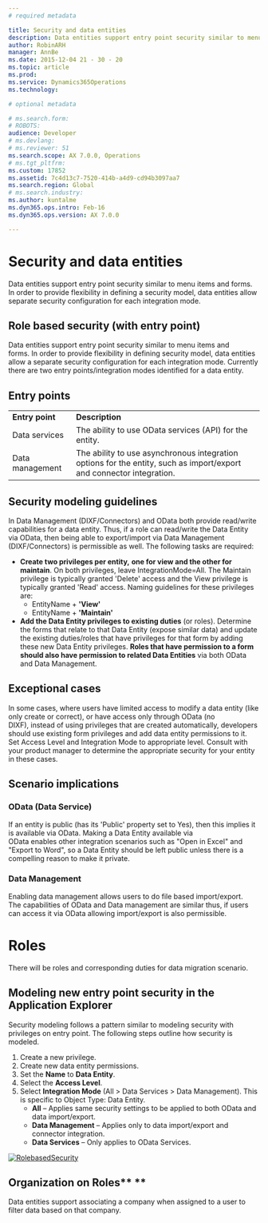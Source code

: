 ```yaml
---
# required metadata

title: Security and data entities
description: Data entities support entry point security similar to menu items and forms. In order to provide flexibility in defining a security model, data entities allow separate security configuration for each integration mode.
author: RobinARH
manager: AnnBe
ms.date: 2015-12-04 21 - 30 - 20
ms.topic: article
ms.prod: 
ms.service: Dynamics365Operations
ms.technology: 

# optional metadata

# ms.search.form: 
# ROBOTS: 
audience: Developer
# ms.devlang: 
# ms.reviewer: 51
ms.search.scope: AX 7.0.0, Operations
# ms.tgt_pltfrm: 
ms.custom: 17852
ms.assetid: 7c4d13c7-7520-414b-a4d9-cd94b3097aa7
ms.search.region: Global
# ms.search.industry: 
ms.author: kuntalme
ms.dyn365.ops.intro: Feb-16
ms.dyn365.ops.version: AX 7.0.0

---
```


# Security and data entities

Data entities support entry point security similar to menu items and forms. In order to provide flexibility in defining a security model, data entities allow separate security configuration for each integration mode.

Role based security (with entry point)
--------------------------------------

Data entities support entry point security similar to menu items and forms. In order to provide flexibility in defining security model, data entities allow a separate security configuration for each integration mode. Currently there are two entry points/integration modes identified for a data entity.

## Entry points
|                 |                                                                                                                      |
|-----------------|----------------------------------------------------------------------------------------------------------------------|
| **Entry point** | **Description**                                                                                                      |
| Data services   | The ability to use OData services (API) for the entity.                                                              |
| Data management | The ability to use asynchronous integration options for the entity, such as import/export and connector integration. |

## Security modeling guidelines
In Data Management (DIXF/Connectors) and OData both provide read/write capabilities for a data entity. Thus, if a role can read/write the Data Entity via OData, then being able to export/import via Data Management (DIXF/Connectors) is permissible as well. The following tasks are required:

-   **Create two privileges per entity,** **one for view and the other for maintain**. On both privileges, leave IntegrationMode=All. The Maintain privilege is typically granted 'Delete' access and the View privilege is typically granted 'Read' access. Naming guidelines for these privileges are:
    -   EntityName + **'View'**
    -   EntityName + **'Maintain'**
-   **Add the Data Entity privileges to existing duties** (or roles). Determine the forms that relate to that Data Entity (expose similar data) and update the existing duties/roles that have privileges for that form by adding these new Data Entity privileges. **Roles that have permission to a form should also have permission to related Data Entities** via both OData and Data Management.

## Exceptional cases
In some cases, where users have limited access to modify a data entity (like only create or correct), or have access only through OData (no DIXF), instead of using privileges that are created automatically, developers should use existing form privileges and add data entity permissions to it. Set Access Level and Integration Mode to appropriate level. Consult with your product manager to determine the appropriate security for your entity in these cases.

## Scenario implications
### OData (Data Service)

If an entity is public (has its 'Public' property set to Yes), then this implies it is available via OData. Making a Data Entity available via OData enables other integration scenarios such as "Open in Excel" and "Export to Word", so a Data Entity should be left public unless there is a compelling reason to make it private.

### Data Management

Enabling data management allows users to do file based import/export. The capabilities of OData and Data management are similar thus, if users can access it via OData allowing import/export is also permissible.

Roles
=====

There will be roles and corresponding duties for data migration scenario.

## Modeling new entry point security in the Application Explorer
Security modeling follows a pattern similar to modeling security with privileges on entry point. The following steps outline how security is modeled.

1.  Create a new privilege.
2.  Create new data entity permissions.
3.  Set the **Name** to **Data Entity**.
4.  Select the **Access Level**.
5.  Select **Integration Mode** (All &gt; Data Services &gt; Data Management). This is specific to Object Type: Data Entity.
    -   **All** – Applies same security settings to be applied to both OData and data import/export.
    -   **Data Management** – Applies only to data import/export and connector integration.
    -   **Data Services** – Only applies to OData Services.

[![RolebasedSecurity](./media/rolebasedsecurity.png)](./media/rolebasedsecurity.png)

## Organization on Roles** **
Data entities support associating a company when assigned to a user to filter data based on that company.


